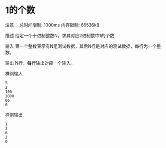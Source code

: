 # 1的个数

注意： 总时间限制: 1000ms 内存限制: 65536kB

描述
给定一个十进制整数N，求其对应2进制数中1的个数

输入
第一个整数表示有N组测试数据，其后N行是对应的测试数据，每行为一个整数。

输出
N行，每行输出对应一个输入。

样例输入
```
5
2
100
1000
66
0
```
样例输出
```
1
3
6
2
0
```
